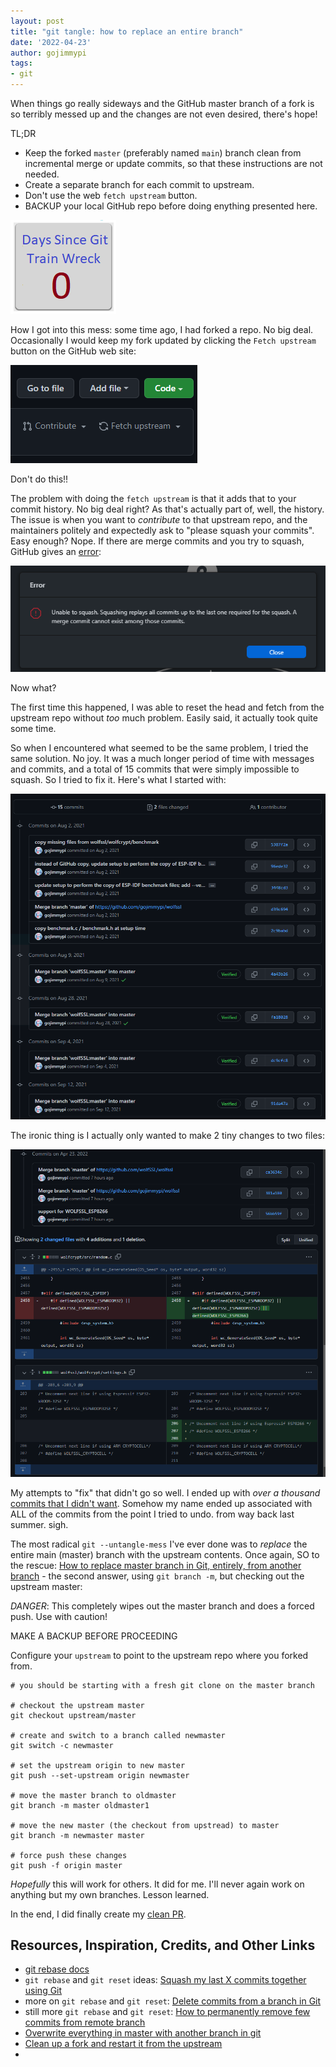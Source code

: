 ```yaml
---
layout: post
title: "git tangle: how to replace an entire branch"
date: '2022-04-23'
author: gojimmypi
tags:
- git
---
```


When things go really sideways and the GitHub master branch of a fork is so terribly messed up and the changes are not even desired,
there's hope!

TL;DR  
- Keep the forked `master` (preferably named `main`) branch clean from incremental merge or update commits, so that these instructions are not needed.
- Create a separate branch for each commit to upstream.
- Don't use the web `fetch upstream` button.
- BACKUP your local GitHub repo before doing enything presented here. 

![git_train_wreck](../images/git_train_wreck.png)

How I got into this mess: some time ago, I had forked a repo. No big deal. Occasionally I would keep my fork updated by clicking the `Fetch upstream`
button on the GitHub web site:

![github_fetch_upstream](../images/github_fetch_upstream.png)

Don't do this!!

The problem with doing the `fetch upstream` is that it adds that to your commit history. No big deal right? As that's actually part of, well, the history.
The issue is when you want to _contribute_ to that upstream repo, and the maintainers politely and expectedly ask to "please squash your commits". Easy enough?
Nope. If there are merge commits and you try to squash, GitHub gives an [error](https://twitter.com/gojimmypi/status/1512176504809029644?s=20&t=1tSWq6ZXbb7DjQm-qjem4A):

![github_unable_to_squash_merge_commits](../images/github_unable_to_squash_merge_commits.png)

Now what?

The first time this happened, I was able to reset the head and fetch from the upstream repo without _too_ much problem. Easily said, it actually took
quite some time.

So when I encountered what seemed to be the same problem, I tried the same solution. No joy. It was a much longer period of time with messages and commits, and
a total of 15 commits that were simply impossible to squash. So I tried to fix it. Here's what I started with:

![github_merge_mess.png](../images/github_merge_mess.png)

The ironic thing is I actually only wanted to make 2 tiny changes to two files:

![github_merge_mess_desired_commit.png](../images/github_merge_mess_desired_commit.png)

My attempts to "fix" that didn't go so well. I ended up with _over a thousand_ [commits that I didn't want](https://github.com/gojimmypi/wolfssl/commits/master_test).
Somehow my name ended up associated with ALL of the commits from the point I tried to undo. from way back last summer. sigh.

The most radical `git --untangle-mess` I've ever done was to _replace_ the entire main (master) branch with the upstream contents.
Once again, SO to the rescue: [How to replace master branch in Git, entirely, from another branch](https://stackoverflow.com/questions/2862590/how-to-replace-master-branch-in-git-entirely-from-another-branch) - the 
second answer, using `git branch -m`, but checking out the upstream master:

*DANGER*: This completely wipes out the master branch and does a forced push. Use with caution!

MAKE A BACKUP BEFORE PROCEEDING

Configure your `upstream` to point to the upstream repo where you forked from.

```
# you should be starting with a fresh git clone on the master branch

# checkout the upstream master
git checkout upstream/master

# create and switch to a branch called newmaster
git switch -c newmaster

# set the upstream origin to new master
git push --set-upstream origin newmaster

# move the master branch to oldmaster
git branch -m master oldmaster1

# move the new master (the checkout from upstread) to master
git branch -m newmaster master

# force push these changes
git push -f origin master
```

_Hopefully_ this will work for others. It did for me. I'll never again work on anything but my own branches. Lesson learned.

In the end, I did finally create my [clean PR](https://github.com/wolfSSL/wolfssl/pull/5077).

## Resources, Inspiration, Credits, and Other Links

- [git rebase docs](https://git-scm.com/docs/git-rebase)
- `git rebase` and `git reset` ideas: [Squash my last X commits together using Git](https://stackoverflow.com/questions/5189560/squash-my-last-x-commits-together-using-git)
- more on  `git rebase` and `git reset`: [Delete commits from a branch in Git](https://stackoverflow.com/questions/1338728/delete-commits-from-a-branch-in-git)
- still more `git rebase` and `git reset`: [How to permanently remove few commits from remote branch](https://stackoverflow.com/questions/3293531/how-to-permanently-remove-few-commits-from-remote-branch)
- [Overwrite everything in master with another branch in git](https://stackoverflow.com/questions/29870328/overwrite-everything-in-master-with-another-branch-in-git)
- [Clean up a fork and restart it from the upstream](https://stackoverflow.com/questions/9646167/clean-up-a-fork-and-restart-it-from-the-upstream)
- 


